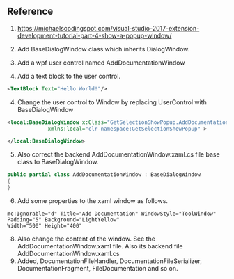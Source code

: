 


## Reference
1. https://michaelscodingspot.com/visual-studio-2017-extension-development-tutorial-part-4-show-a-popup-window/


1. Add BaseDialogWindow class which inherits DialogWindow.
2. Add a wpf user control named AddDocumentationWindow
3. Add a text block to the user control. 
```xml
<TextBlock Text="Hello World!"/>
```
4. Change the user control to Window by replacing UserControl with BaseDialogWindow

```xml
<local:BaseDialogWindow x:Class="GetSelectionShowPopup.AddDocumentationWindow"
             xmlns:local="clr-namespace:GetSelectionShowPopup" >

</local:BaseDialogWindow>
```

5. Also correct the backend AddDocumentationWindow.xaml.cs file base class to BaseDialogWindow.

```cs
public partial class AddDocumentationWindow : BaseDialogWindow
{
}
```

6. Add some properties to the xaml window as follows.
```xaml
mc:Ignorable="d" Title="Add Documentation" WindowStyle="ToolWindow"
Padding="5" Background="LightYellow"
Width="500" Height="400"
```
8. Also change the content of the window. See the AddDocumentationWindow.xaml file. Also its backend file AddDocumentationWindow.xaml.cs
9. Added, DocumentationFileHandler, DocumentationFileSerializer, DocumentationFragment, FileDocumentation and so on.
